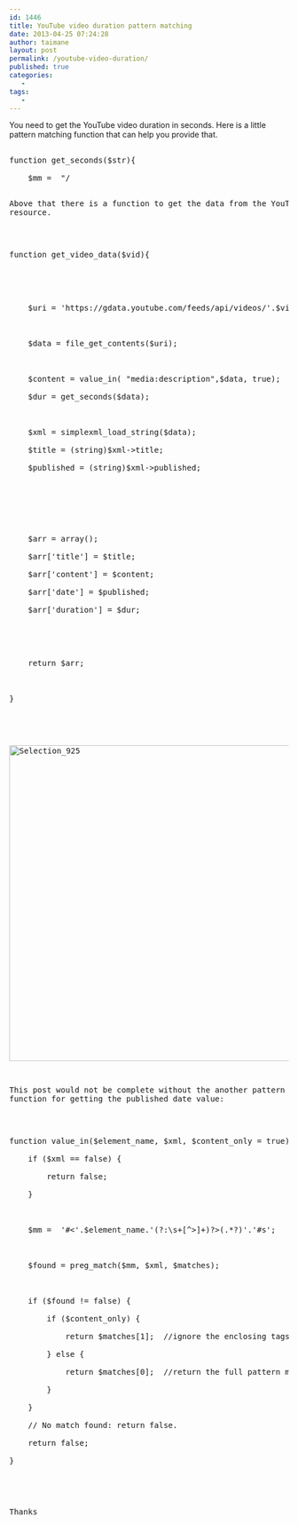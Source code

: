 ```yaml
---
id: 1446
title: YouTube video duration pattern matching
date: 2013-04-25 07:24:28
author: taimane
layout: post
permalink: /youtube-video-duration/
published: true
categories:
   -
tags:
   -
---
```

You need to get the YouTube video duration in seconds. Here is a little pattern matching function that can help you provide that.

<pre class="prettyprint">
function get_seconds($str){
	$mm =  "/<yt:duration seconds='([0-9]*)'/";
	$found = preg_match($mm, $str, $matches);
	return (int)$matches[1];
}
</pre>

Above that there is a function to get the data from the YouTube resource.

<pre class="prettyprint">
function get_video_data($vid){

	
	$uri = 'https://gdata.youtube.com/feeds/api/videos/'.$vid.'?v=2';

	$data = file_get_contents($uri);

	$content = value_in( "media:description",$data, true);
	$dur = get_seconds($data);

	$xml = simplexml_load_string($data);
	$title = (string)$xml->title;
	$published = (string)$xml->published;



	$arr = array();
	$arr['title'] = $title;
	$arr['content'] = $content;
	$arr['date'] = $published;
	$arr['duration'] = $dur;


	return $arr;

}
</pre>
<a href="https://programming-review.com/wp-content/uploads/2013/04/Selection_9251.png"><img src="https://programming-review.com/wp-content/uploads/2013/04/Selection_9251.png" alt="Selection_925" width="639" height="569" class="alignnone size-full wp-image-1449" /></a>

This post would not be complete without the another pattern matching function for getting the published date value:

<pre class="prettyprint">
function value_in($element_name, $xml, $content_only = true) {
	if ($xml == false) {
		return false;
	}

	$mm =  '#<'.$element_name.'(?:\s+[^>]+)?>(.*?)'.'</'.$element_name.'>#s';

	$found = preg_match($mm, $xml, $matches);

	if ($found != false) {
		if ($content_only) {
			return $matches[1];  //ignore the enclosing tags
		} else {
			return $matches[0];  //return the full pattern match
		}
	}
	// No match found: return false.
	return false;
}
</pre>

Thanks  

